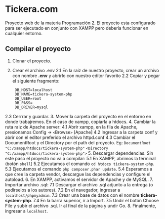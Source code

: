 # Tickera.com
Proyecto web de la materia Programación 2. El proyecto esta configurado para ser ejecutado en conjunto con XAMPP pero debería funcionar en cualquier entorno.

## Compilar el proyecto
1. Clonar el proyecto.
2. Crear el archivo .env
2.1 En la raíz de nuestro proyecto, crear un archivo con nombre **.env** y abrirlo con nuestro editor favorito
2.2 Copiar y pegar el siguiente fragmento:

        DB_HOST=localhost
        DB_NAME=tickera-system-php
        DB_USER=root
        DB_PASS=
        DB_DRIVER=mysql
2.3 Cerrrar y guardar.
3. Mover la carpeta del proyecto en el entorno en donde trabajremos. En el caso de xampp, copiarla a htdocs.
4.  Cambiar la ruta raiz de Apache server:
4.1 Abrir xampp, en la fila de Apache, presionamos Config -> `<`Browse`>` [Apache]
4.2 Ingresar a la carpeta conf y abrir con el editor preferido el archivo httpd.conf
4.3 Cambiar el DocumentRoot y el Directory por el path del proyecto. Eg: 
`DocumentRoot "C:/xampp/htdocs/tickera-system-php"`
`<Directory "C:/xampp/htdocs/tickera-system-php">`
5. Descargar dependencias. Sin este paso el proyecto no va a compilar:
5.1 En XAMPP, abrimos la terminal (botón `shell`)
5.2 Ejecutamos el comando `cd htdocs tickera-system-php`.
5.3 Ejecutamos el comando `php composer.phar update`.
5.4 Esperamos a que cree la carpeta vendor, descargue las dependencias y configure el autoload.
6. En XAMPP, activamos el servidor de Apache y de MySQL.
7. Importar archivo .sql:
7.1 Descargar el archivo .sql adjunto a la entrega (o pedírselos a los autores).
7.2 En el navegador, ingresar a `localhost/phpmyadmin`.
7.3 Crear una base de datos con el nombre **tickera-system-php**.
7.4 En la barra superior, ir a Import. 
7.5 Undir el botón Choose File y subir el archivo .sql. Ir al final de la página y undir Go.
8. Finalmente, ingresar a `localhost`.